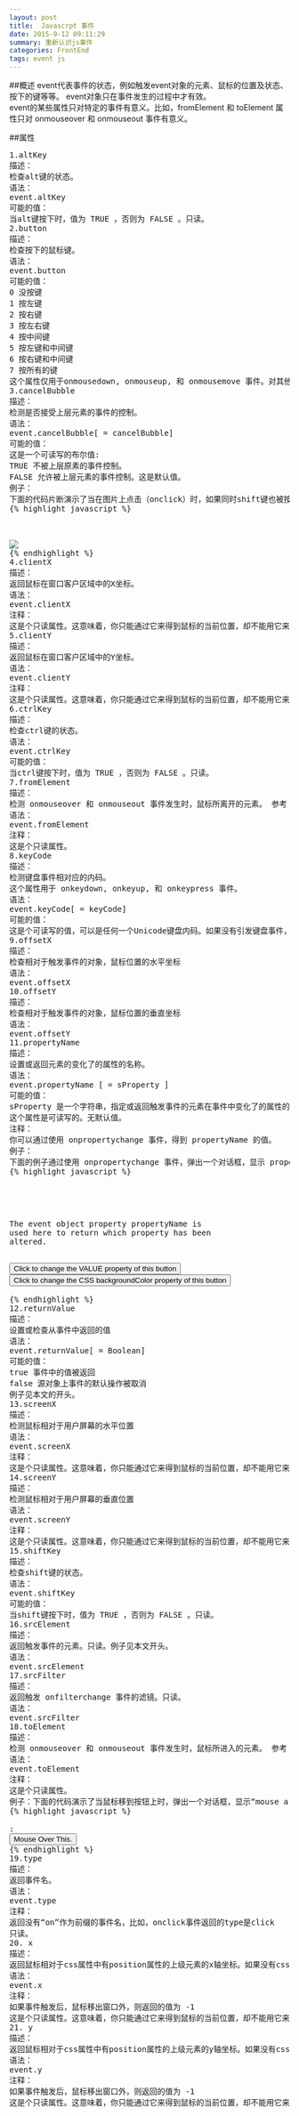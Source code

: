 ```yaml
---
layout: post
title:  Javascrpt 事件
date: 2015-9-12 09:11:29
summary: 重新认识js事件
categories: FrontEnd
tags: event js
---
```


##概述
event代表事件的状态，例如触发event对象的元素、鼠标的位置及状态、按下的键等等。 event对象只在事件发生的过程中才有效。<br>
event的某些属性只对特定的事件有意义。比如，fromElement 和 toElement 属性只对 onmouseover 和 onmouseout 事件有意义。 <br>


##属性

<pre>
1.altKey
描述：
检查alt键的状态。
语法：
event.altKey
可能的值：
当alt键按下时，值为 TRUE ，否则为 FALSE 。只读。
2.button
描述：
检查按下的鼠标键。
语法：
event.button
可能的值：
0 没按键
1 按左键
2 按右键
3 按左右键
4 按中间键
5 按左键和中间键
6 按右键和中间键
7 按所有的键
这个属性仅用于onmousedown, onmouseup, 和 onmousemove 事件。对其他事件，不管鼠标状态如何，都返回 0（比如onclick）。
3.cancelBubble
描述：
检测是否接受上层元素的事件的控制。
语法：
event.cancelBubble[ = cancelBubble]
可能的值：
这是一个可读写的布尔值:
TRUE 不被上层原素的事件控制。
FALSE 允许被上层元素的事件控制。这是默认值。
例子：
下面的代码片断演示了当在图片上点击（onclick）时，如果同时shift键也被按下，就取消上层元素（body）上的事件onclick所引发的showSrc()函数。
{% highlight javascript %}
    <SCRIPT LANGUAGE="JScript">
function checkCancel() {
if (window.event.shiftKey)
window.event.cancelBubble = true;
}
function showSrc() {
if (window.event.srcElement.tagName == "IMG")
alert(window.event.srcElement.src);
}
</SCRIPT>
<BODY onclick="showSrc()">
<IMG onclick="checkCancel()" src="/sample.gif">
{% endhighlight %}
4.clientX
描述：
返回鼠标在窗口客户区域中的X坐标。
语法：
event.clientX
注释：
这是个只读属性。这意味着，你只能通过它来得到鼠标的当前位置，却不能用它来更改鼠标的位置。
5.clientY
描述：
返回鼠标在窗口客户区域中的Y坐标。
语法：
event.clientY
注释：
这是个只读属性。这意味着，你只能通过它来得到鼠标的当前位置，却不能用它来更改鼠标的位置。
6.ctrlKey
描述：
检查ctrl键的状态。
语法：
event.ctrlKey
可能的值：
当ctrl键按下时，值为 TRUE ，否则为 FALSE 。只读。
7.fromElement
描述：
检测 onmouseover 和 onmouseout 事件发生时，鼠标所离开的元素。 参考：18.toElement
语法：
event.fromElement
注释：
这是个只读属性。
8.keyCode
描述：
检测键盘事件相对应的内码。
这个属性用于 onkeydown, onkeyup, 和 onkeypress 事件。
语法：
event.keyCode[ = keyCode]
可能的值：
这是个可读写的值，可以是任何一个Unicode键盘内码。如果没有引发键盘事件，则该值为 0 。
9.offsetX
描述：
检查相对于触发事件的对象，鼠标位置的水平坐标
语法：
event.offsetX
10.offsetY
描述：
检查相对于触发事件的对象，鼠标位置的垂直坐标
语法：
event.offsetY
11.propertyName
描述：
设置或返回元素的变化了的属性的名称。
语法：
event.propertyName [ = sProperty ]
可能的值：
sProperty 是一个字符串，指定或返回触发事件的元素在事件中变化了的属性的名称。
这个属性是可读写的。无默认值。
注释：
你可以通过使用 onpropertychange 事件，得到 propertyName 的值。
例子：
下面的例子通过使用 onpropertychange 事件，弹出一个对话框，显示 propertyName 的值。
{% highlight javascript %}
    <HEAD>
<SCRIPT>
function changeProp()
{
btnProp.value = "This is the new VALUE";
}
function changeCSSProp()
{
btnStyleProp.style.backgroundColor = "aqua";
}
</SCRIPT>
</HEAD>
<BODY>
<P>The event object property propertyName is
used here to return which property has been
altered.</P>
<INPUT TYPE=button ID=btnProp onclick="changeProp()"
VALUE="Click to change the VALUE property of this button"
onpropertychange='alert(event.propertyName+" property has changed value")'>
<INPUT TYPE=button ID=btnStyleProp
onclick="changeCSSProp()"
VALUE="Click to change the CSS backgroundColor property of this button"
onpropertychange='alert(event.propertyName+" property has changed value")'>
</BODY>
{% endhighlight %}
12.returnValue
描述：
设置或检查从事件中返回的值
语法：
event.returnValue[ = Boolean]
可能的值：
true 事件中的值被返回
false 源对象上事件的默认操作被取消
例子见本文的开头。
13.screenX
描述：
检测鼠标相对于用户屏幕的水平位置
语法：
event.screenX
注释：
这是个只读属性。这意味着，你只能通过它来得到鼠标的当前位置，却不能用它来更改鼠标的位置。
14.screenY
描述：
检测鼠标相对于用户屏幕的垂直位置
语法：
event.screenY
注释：
这是个只读属性。这意味着，你只能通过它来得到鼠标的当前位置，却不能用它来更改鼠标的位置。
15.shiftKey
描述：
检查shift键的状态。
语法：
event.shiftKey
可能的值：
当shift键按下时，值为 TRUE ，否则为 FALSE 。只读。
16.srcElement
描述：
返回触发事件的元素。只读。例子见本文开头。
语法：
event.srcElement
17.srcFilter
描述：
返回触发 onfilterchange 事件的滤镜。只读。
语法：
event.srcFilter
18.toElement
描述：
检测 onmouseover 和 onmouseout 事件发生时，鼠标所进入的元素。 参考：7.fromElement
语法：
event.toElement
注释：
这是个只读属性。
例子：下面的代码演示了当鼠标移到按钮上时，弹出一个对话框，显示“mouse arrived”
{% highlight javascript %}
    <SCRIPT>
function testMouse(oObject) {
if(oObject.contains(event.toElement)) {
alert("mouse arrived");
}
}
</SCRIPT>
:
<BUTTON ID=oButton onmouseover="testMouse(this)">Mouse Over This.</BUTTON>
{% endhighlight %}
19.type
描述：
返回事件名。
语法：
event.type
注释：
返回没有“on”作为前缀的事件名，比如，onclick事件返回的type是click
只读。
20. x
描述：
返回鼠标相对于css属性中有position属性的上级元素的x轴坐标。如果没有css属性中有position属性的上级元素，默认以BODY元素作为参考对象。
语法：
event.x
注释：
如果事件触发后，鼠标移出窗口外，则返回的值为 -1
这是个只读属性。这意味着，你只能通过它来得到鼠标的当前位置，却不能用它来更改鼠标的位置。
21. y
描述：
返回鼠标相对于css属性中有position属性的上级元素的y轴坐标。如果没有css属性中有position属性的上级元素，默认以BODY元素作为参考对象。
语法：
event.y
注释：
如果事件触发后，鼠标移出窗口外，则返回的值为 -1
这是个只读属性。这意味着，你只能通过它来得到鼠标的当前位置，却不能用它来更改鼠标的位置。
</pre>


